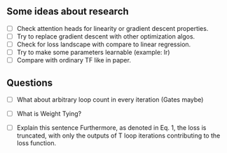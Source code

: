 ## Some ideas about research

- [ ] Check attention heads for linearity or gradient descent properties.
- [ ] Try to replace gradient descent with other optimization algos.
- [ ] Check for loss landscape with compare to linear regression.
- [ ] Try to make some parameters learnable (example: lr)
- [ ] Compare with ordinary TF like in paper.

## Questions

- [ ] What about arbitrary loop count in every iteration (Gates maybe)
- [ ] What is Weight Tying?
- [ ] Explain this sentence  Furthermore, as denoted in Eq. 1, the loss is truncated, with only the outputs of T loop
  iterations contributing to the loss function.

